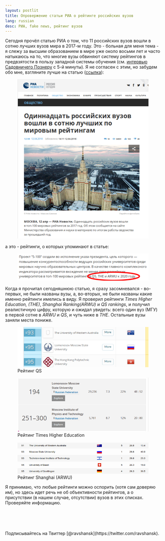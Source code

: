 ```yaml
---
layout: postlit
title: Опровержение статьи РИА о рейтинге российских вузов 
lang: russian 
desc: РИА, fake news, рейтинг вузов
---
```


Сегодня прочёл статью РИА о том, что 11 российских вузов вошли в сотню лучших вузов мира в 2017-м году. Это - больная для меня тема - я слежу за высшим образованием в мире уже около восьми лет и часто натыкаюсь на то, что многие вузы обвиняют систему рейтингов в предвзятости в пользу западной системы обучения (см. [интервью Садовничего Познеру](https://youtu.be/4nG1qYwSCHc?t=5m22s) с 5-й минуты). Я не согласен с этим, но забудем обо мне, взгляните лучше на статью ([ссылка](https://ria.ru/society/20180412/1518459066.html)): 

<figure class="blog">
	<img src="/assets/img/unirank/ria.png" alt="ria screenshot">
</figure>

а это - рейтинги, о которых упоминают в статье:

<figure class="blog">
	<img src="/assets/img/unirank/ria2.png" alt="ria screenshot">
</figure>

Когда я прочитал сегодняшнюю статью, я сразу засомневался - во-первых, не были названы вузы, а, во-вторых, не были названы какие именно рейтинги имелись в виду. Я проверил рейтинги _Times Higher Education, (THE)_, _Shanghai Ranking(ARWU)_ и _QS rankings_, и получил реалистичную цифру, которую и ожидал увидеть: всего один вуз (МГУ) в первой сотне в _ARWU_ и _QS_, и чуть ниже в _THE_. Остальные вузы заняли места пониже.

<figure class="blog">
	<img src="/assets/img/unirank/qs.png" alt="qs ranking">
	<figcaption>Рейтинг QS</figcaption>
</figure>

<figure class="blog">
	<img src="/assets/img/unirank/the.png" alt="the ranking">
	<figcaption>Рейтинг Times Higher Education</figcaption>
</figure>

<figure class="blog">
	<img src="/assets/img/unirank/arwu.png" alt="arwu ranking">
	<figcaption>Рейтинг Shanghai (ARWU)</figcaption>
</figure>

Я принимаю, что любые рейтинги можно оспорить (хотя сам доверяю им), но здесь идет речь не об объективности рейтингов, а о присутствии (в нашем случае, отсутствии) вузов в этих списках. Проверяйте информацию.  

<br>
<br>
<br>
<br>
Подписывайтесь на Твиттер [@ravshansk](https://twitter.com/ravshansk).

